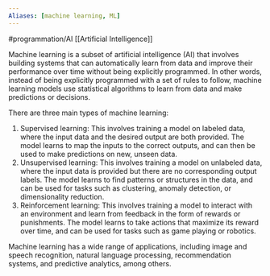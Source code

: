 ```yaml
---
Aliases: [machine learning, ML]
---
```

#programmation/AI 
[[Artificial Intelligence]]

Machine learning is a subset of artificial intelligence (AI) that involves building systems that can automatically learn from data and improve their performance over time without being explicitly programmed. In other words, instead of being explicitly programmed with a set of rules to follow, machine learning models use statistical algorithms to learn from data and make predictions or decisions.

There are three main types of machine learning:

1.  Supervised learning: This involves training a model on labeled data, where the input data and the desired output are both provided. The model learns to map the inputs to the correct outputs, and can then be used to make predictions on new, unseen data.
2.  Unsupervised learning: This involves training a model on unlabeled data, where the input data is provided but there are no corresponding output labels. The model learns to find patterns or structures in the data, and can be used for tasks such as clustering, anomaly detection, or dimensionality reduction.
3.  Reinforcement learning: This involves training a model to interact with an environment and learn from feedback in the form of rewards or punishments. The model learns to take actions that maximize its reward over time, and can be used for tasks such as game playing or robotics.

Machine learning has a wide range of applications, including image and speech recognition, natural language processing, recommendation systems, and predictive analytics, among others.
